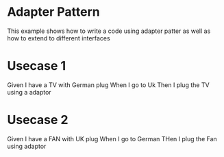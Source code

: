 # Adapter Pattern

This example shows how to write a code using adapter patter as well as how to extend to different interfaces

# Usecase 1

Given I have a TV with German plug
When I go to Uk
Then I plug the TV using a adaptor

# Usecase 2

Given I have a FAN with UK plug
When I go to German
THen I plug the Fan using adaptor

